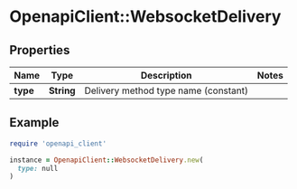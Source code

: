 # OpenapiClient::WebsocketDelivery

## Properties

| Name | Type | Description | Notes |
| ---- | ---- | ----------- | ----- |
| **type** | **String** | Delivery method type name (constant) |  |

## Example

```ruby
require 'openapi_client'

instance = OpenapiClient::WebsocketDelivery.new(
  type: null
)
```

